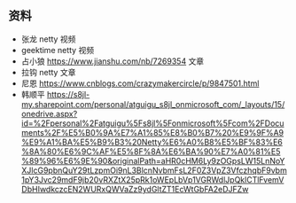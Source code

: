 ## 资料
- 张龙 netty 视频
- geektime netty 视频
- 占小狼 https://www.jianshu.com/nb/7269354 文章
- 拉钩 netty 文章
- 尼恩 https://www.cnblogs.com/crazymakercircle/p/9847501.html
- 韩顺平
https://s8jl-my.sharepoint.com/personal/atguigu_s8jl_onmicrosoft_com/_layouts/15/onedrive.aspx?id=%2Fpersonal%2Fatguigu%5Fs8jl%5Fonmicrosoft%5Fcom%2FDocuments%2F%E5%B0%9A%E7%A1%85%E8%B0%B7%20%E9%9F%A9%E9%A1%BA%E5%B9%B3%20Netty%E6%A0%B8%E5%BF%83%E6%8A%80%E6%9C%AF%E5%8F%8A%E6%BA%90%E7%A0%81%E5%89%96%E6%9E%90&originalPath=aHR0cHM6Ly9zOGpsLW15LnNoYXJlcG9pbnQuY29tLzpmOi9nL3BlcnNvbmFsL2F0Z3VpZ3VfczhqbF9vbm1pY3Jvc29mdF9jb20vRXZtX25pRk1oWEpLbVp1VGRWdlJpQklCTlFvemVDbHIwdkczcEN2WURxQWVaZz9ydGltZT1EcWtGbFA2eDJFZw